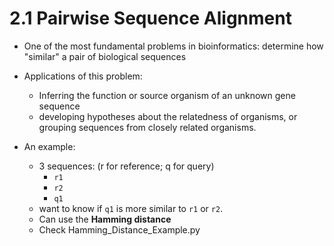 # 2.1 Pairwise Sequence Alignment

- One of the most fundamental problems in bioinformatics: determine how "similar" a pair of biological sequences

- Applications of this problem:
    - Inferring the function or source organism of an unknown gene sequence
    - developing hypotheses about the relatedness of organisms, or grouping sequences from closely related organisms.

- An example:
    - 3 sequences: (r for reference; q for query)
        - `r1` 
        - `r2`
        - `q1` 
    - want to know if `q1` is more similar to `r1` or `r2`. 
    - Can use the **Hamming distance**
    - Check Hamming_Distance_Example.py